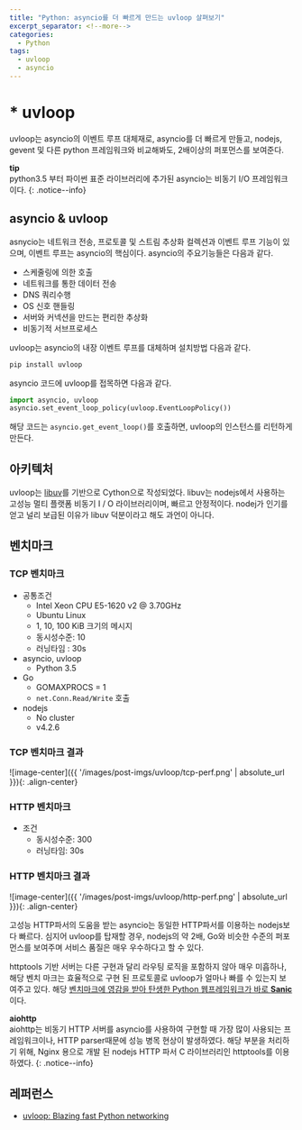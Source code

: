 ```yaml
---
title: "Python: asyncio를 더 빠르게 만드는 uvloop 살펴보기"
excerpt_separator: <!--more-->
categories:
  - Python 
tags: 
  - uvloop 
  - asyncio 
---
```

# * uvloop
uvloop는 asyncio의 이벤트 루프 대체재로,  asyncio를 더 빠르게 만들고,  nodejs, gevent 및 다른 python 프레임워크와 비교해봐도, 2배이상의 퍼포먼스를 보여준다.

**tip**<br/>
python3.5 부터 파이썬 표준 라이브러리에 추가된 asyncio는 비동기 I/O 프레임워크이다.
{: .notice--info}

## asyncio & uvloop
asnycio는 네트워크 전송, 프로토콜 및 스트림 추상화 컬렉션과 이벤트 루프 기능이 있으며, 이벤트 루프는 asyncio의 핵심이다. asyncio의 주요기능들은 다음과 같다.
- 스케줄링에 의한 호출
- 네트워크를 통한 데이터 전송
- DNS 쿼리수행
- OS 신호 핸들링
- 서버와 커넥션을 만드는 편리한 추상화
- 비동기적 서브프로세스
<!--more-->
 
uvloop는 asyncio의 내장 이벤트 루프를 대체하며 설치방법 다음과 같다.
```bash
pip install uvloop
```
asyncio 코드에 uvloop를 접목하면 다음과 같다.
```python
import asyncio, uvloop
asyncio.set_event_loop_policy(uvloop.EventLoopPolicy())
```
해당 코드는 `asyncio.get_event_loop()`를 호출하면, uvloop의 인스턴스를 리턴하게 만든다.

## 아키텍처 
uvloop는 [libuv](http://libuv.org/)를 기반으로 Cython으로 작성되었다.
libuv는 nodejs에서 사용하는 고성능 멀티 플랫폼 비동기 I / O 라이브러리이며, 빠르고 안정적이다. nodej가 인기를 얻고 널리 보급된 이유가 libuv 덕분이라고 해도 과언이 아니다.

## 벤치마크
### TCP 벤치마크
- 공통조건
    - Intel Xeon CPU E5-1620 v2 @ 3.70GHz
    - Ubuntu Linux
    - 1, 10, 100 KiB 크기의 메시지
    - 동시성수준: 10
    - 러닝타임 : 30s
- asyncio, uvloop
    - Python 3.5
- Go
    - GOMAXPROCS = 1
    - `net.Conn.Read/Write` 호출
- nodejs
    - No cluster
    - v4.2.6

### TCP 벤치마크 결과
![image-center]({{ '/images/post-imgs/uvloop/tcp-perf.png' | absolute_url }}){: .align-center}

### HTTP 벤치마크
- 조건
    - 동시성수준: 300
    - 러닝타임: 30s

### HTTP 벤치마크 결과
![image-center]({{ '/images/post-imgs/uvloop/http-perf.png' | absolute_url }}){: .align-center}

고성능 HTTP파서의 도움을 받는 asyncio는 동일한 HTTP파서를 이용하는 nodejs보다 빠르다. 심지어 uvloop를 탑재할 경우, nodejs의 약 2배,  Go와 비슷한 수준의 퍼포먼스를 보여주며 서비스 품질은 매우 우수하다고 할 수 있다.

httptools 기반 서버는 다른 구현과 달리 라우팅 로직을 포함하지 않아 매우 미흡하나, 해당 벤치 마크는 효율적으로 구현 된 프로토콜로 uvloop가 얼마나 빠를 수 있는지 보여주고 있다. 해당 <U>벤치마크에 영감을 받아 탄생한 Python 웹프레임워크가 바로 **Sanic**</U>이다.

**aiohttp**<br/>
aiohttp는 비동기 HTTP 서버를 asyncio를 사용하여 구현할 때 가장 많이 사용되는 프레임워크이나, HTTP parser때문에 성능 병목 현상이 발생하였다. 해당 부분을 처리하기 위해, Nginx 용으로 개발 된 nodejs HTTP 파서 C 라이브러리인 httptools를 이용하였다.
{: .notice--info}

## 레퍼런스
- [uvloop: Blazing fast Python networking](https://magic.io/blog/uvloop-blazing-fast-python-networking/)
